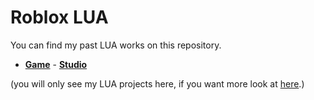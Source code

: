<strong><h1>Roblox LUA</h1></strong>
You can find my past LUA works on this repository.

* <strong><a href="https://web.roblox.com/games/5825834765/Beta-Stelar-Piece?">Game</a></strong> - <strong><a href="https://discord.gg/cgZCCEQXcz">Studio</a></strong>

(you will only see my LUA projects here, if you want more look at <a href="https://github.com/heynaberuy?tab=repositories">here</a>.)
